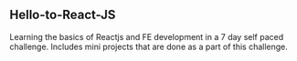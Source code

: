 ## Hello-to-React-JS

Learning the basics of Reactjs and FE development in a 7 day self paced challenge. Includes mini projects that are done as a part of this challenge.
